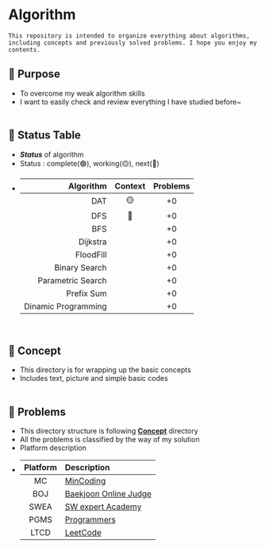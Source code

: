 # Algorithm
    This repository is intended to organize everything about algorithms, 
    including concepts and previously solved problems. I hope you enjoy my contents.

## 📌 **Purpose**
- To overcome my weak algorithm skills
- I want to easily check and review everything I have studied before~
<br><br>

## 📌 **Status Table**
- ***Status*** of algorithm
- Status : complete(🟢), working(🟡), next(🔴)
- 
    |Algorithm|Context<br>|Problems|
    |----:|:----:|:----:|
    |DAT|🟡|+0|
    |DFS|🔴|+0|
    |BFS||+0|
    |Dijkstra||+0|
    |FloodFill||+0|
    |Binary Search||+0|
    |Parametric Search||+0|
    |Prefix Sum||+0|
    |Dinamic Programming||+0|
<br>


## 📌 **Concept**
- This directory is for wrapping up the basic concepts
- Includes text, picture and simple basic codes
<br><br>


## 📌 **Problems**
- This directory structure is following **<u>Concept</u>** directory
- All the problems is classified by the way of my solution
- Platform description<br>
- |Platform|Description|
  |:--:|:--|
  |MC|[MinCoding](https://pro.mincoding.co.kr)|
  |BOJ| [Baekjoon Online Judge](https://www.acmicpc.net) 
  |SWEA| [SW expert Academy](https://swexpertacademy.com/main/main.do)
  |PGMS| [Programmers](https://school.programmers.co.kr/learn/challenges)
  |LTCD| [LeetCode](https://leetcode.com)|